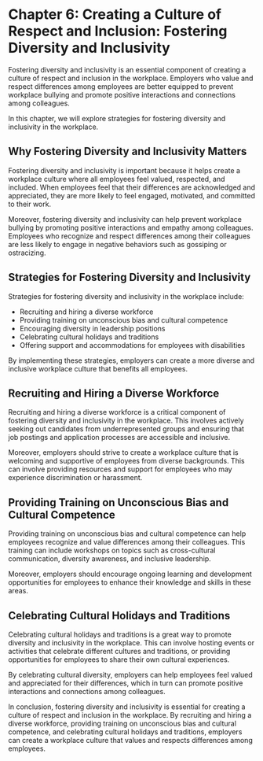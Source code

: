 Chapter 6: Creating a Culture of Respect and Inclusion: Fostering Diversity and Inclusivity
===========================================================================================

Fostering diversity and inclusivity is an essential component of creating a culture of respect and inclusion in the workplace. Employers who value and respect differences among employees are better equipped to prevent workplace bullying and promote positive interactions and connections among colleagues.

In this chapter, we will explore strategies for fostering diversity and inclusivity in the workplace.

Why Fostering Diversity and Inclusivity Matters
-----------------------------------------------

Fostering diversity and inclusivity is important because it helps create a workplace culture where all employees feel valued, respected, and included. When employees feel that their differences are acknowledged and appreciated, they are more likely to feel engaged, motivated, and committed to their work.

Moreover, fostering diversity and inclusivity can help prevent workplace bullying by promoting positive interactions and empathy among colleagues. Employees who recognize and respect differences among their colleagues are less likely to engage in negative behaviors such as gossiping or ostracizing.

Strategies for Fostering Diversity and Inclusivity
--------------------------------------------------

Strategies for fostering diversity and inclusivity in the workplace include:

* Recruiting and hiring a diverse workforce
* Providing training on unconscious bias and cultural competence
* Encouraging diversity in leadership positions
* Celebrating cultural holidays and traditions
* Offering support and accommodations for employees with disabilities

By implementing these strategies, employers can create a more diverse and inclusive workplace culture that benefits all employees.

Recruiting and Hiring a Diverse Workforce
-----------------------------------------

Recruiting and hiring a diverse workforce is a critical component of fostering diversity and inclusivity in the workplace. This involves actively seeking out candidates from underrepresented groups and ensuring that job postings and application processes are accessible and inclusive.

Moreover, employers should strive to create a workplace culture that is welcoming and supportive of employees from diverse backgrounds. This can involve providing resources and support for employees who may experience discrimination or harassment.

Providing Training on Unconscious Bias and Cultural Competence
--------------------------------------------------------------

Providing training on unconscious bias and cultural competence can help employees recognize and value differences among their colleagues. This training can include workshops on topics such as cross-cultural communication, diversity awareness, and inclusive leadership.

Moreover, employers should encourage ongoing learning and development opportunities for employees to enhance their knowledge and skills in these areas.

Celebrating Cultural Holidays and Traditions
--------------------------------------------

Celebrating cultural holidays and traditions is a great way to promote diversity and inclusivity in the workplace. This can involve hosting events or activities that celebrate different cultures and traditions, or providing opportunities for employees to share their own cultural experiences.

By celebrating cultural diversity, employers can help employees feel valued and appreciated for their differences, which in turn can promote positive interactions and connections among colleagues.

In conclusion, fostering diversity and inclusivity is essential for creating a culture of respect and inclusion in the workplace. By recruiting and hiring a diverse workforce, providing training on unconscious bias and cultural competence, and celebrating cultural holidays and traditions, employers can create a workplace culture that values and respects differences among employees.
